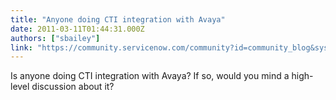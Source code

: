 ```yaml
---
title: "Anyone doing CTI integration with Avaya"
date: 2011-03-11T01:44:31.000Z
authors: ["sbailey"]
link: "https://community.servicenow.com/community?id=community_blog&sys_id=77ada6a9dbd0dbc01dcaf3231f961938"
---
```

<p>Is anyone doing CTI integration with Avaya? If so, would you mind a high-level discussion about it?</p>